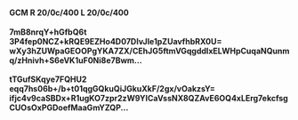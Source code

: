 #### GCM R 20/0c/400 L 20/0c/400
**7mB8nrqY+hGfbQ6t**<br/>**3P4fep0NCZ+kRQE9EZHo4D07DIvJIe1pZUavfhbRX0U=**<br/>**wXy3hZUWpaGEOOPgYKA7ZX/CEhJG5ftmVGqgddlxELWHpCuqaNQunmq/zHnivh+S6eVK1uF0Ni8e7Bwm...**<br/><br/>
**tTGufSKqye7FQHU2**<br/>**eqq7hs06b+/b+t01qgGQkuQiJGkuXkF/2gx/vOakzsY=**<br/>**ifjc4v9caSBDx+R1ugKO7zpr2zW9YICaVssNX8QZAvE6OQ4xLErg7ekcfsgCUOsOxPGDoefMaaGmYZQP...**